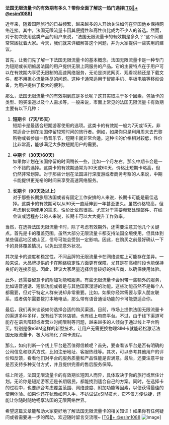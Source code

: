**法国无限流量卡的有效期有多久？带你全面了解这一热门选择[[TG💪+ @esim1088](https://t.me/s/esim1088)]**

近年来，随着国际旅行的日益频繁，越来越多的人开始关注如何在异国他乡保持网络连接。其中，法国无限流量卡因其便捷性和高性价比成为不少人的首选。然而，对于初次使用这类产品的用户来说，“法国无限流量卡的有效期是多久？”这个问题常常困扰着大家。今天，我们就来详细解答这个问题，并为大家提供一些实用的建议。

首先，让我们先了解一下法国无限流量卡的基本概念。法国无限流量卡是一种专门为短期或长期旅居法国的用户提供无限上网服务的产品。它的主要特点在于用户可以在有效期内享受无限制的高速网络服务，无论是浏览网页、观看视频还是下载文件，都不用担心流量耗尽的问题。这种卡通常适用于智能手机、平板电脑等移动设备，为用户提供了极大的便利。

那么，法国无限流量卡的有效期到底是多长呢？这其实取决于多个因素，包括卡的类型、购买渠道以及个人需求等。一般来说，市面上常见的法国无限流量卡有效期主要有以下几种：

1. **短期卡（7天/15天）**  
   短期卡是最适合短期游客使用的选项。这类卡的有效期一般为7天或15天，非常适合计划在法国停留较短时间的旅行者。例如，如果你只是利用周末去巴黎购物或者参加一场音乐节，短期卡就非常合适。这种卡的价格相对较低，性价比非常高，能够满足大多数短期用户的需要。

2. **中期卡（30天/60天）**  
   如果你计划在法国停留的时间稍长一些，比如一个月左右，那么中期卡会是一个不错的选择。这类卡的有效期通常为30天或60天，价格比短期卡略高，但仍然非常划算。对于那些计划在法国进行深度游或者商务考察的人来说，中期卡能提供更充裕的时间来享受高速网络服务。

3. **长期卡（90天及以上）**  
   对于那些长期旅居法国或者有固定工作安排的人来说，长期卡可能是最佳选择。这类卡的有效期可以从90天一直延伸到一年甚至更久。虽然价格较高，但考虑到长期使用的需求，性价比依然很高。尤其对于需要频繁处理邮件、在线会议或远程办公的人来说，长期卡可以大大提升工作效率。

当然，在选择法国无限流量卡时，除了考虑有效期外，还需要注意其他几个关键点。首先是卡的覆盖范围。虽然大部分无限流量卡都支持法国全境使用，但具体到某些偏远地区或山区，信号可能会受到一定影响。因此，在购买之前最好确认一下卡的具体覆盖情况，以免出现意外状况。

其次是卡的速度和稳定性。不同品牌的无限流量卡在网络速度上可能存在差异。一般来说，大品牌提供的卡在网络稳定性方面更有保障，尤其是在高峰时段也能保持良好的连接质量。因此，建议大家尽量选择信誉较好的供应商，以确保使用体验。

此外，还需要留意卡的附加功能和服务。有些无限流量卡会附带一些额外的服务，比如语音通话、短信功能或者是与其他国家漫游的功能。这些功能虽然不是每个人都需要，但对于特定人群来说却非常重要。比如，如果你经常需要与家人朋友联系，或者偶尔需要拨打本地电话，那么带有语音通话功能的卡可能更适合你。

最后，我们再来谈谈如何选择合适的购买渠道。目前，市场上提供法国无限流量卡的渠道多种多样，既有线下实体店铺，也有线上电商平台。不过，由于线下渠道可能存在语言障碍或者营业时间限制等问题，越来越多的人倾向于通过线上平台购买。特别是像eSIM这样的新型技术，让用户无需更换物理SIM卡就能轻松激活法国无限流量卡，极大地简化了购卡流程。

那么，如何判断一个线上平台是否值得信赖呢？首先，要查看该平台是否有明确的公司信息和联系方式，比如注册地址、客服热线等。其次，可以参考其他用户的评价和反馈，看看他们对平台的服务质量和产品性能是否满意。最后，还要注意平台是否支持多种支付方式，并且提供完善的售后服务保障。

综上所述，法国无限流量卡的有效期长短因人而异，具体取决于你的旅行或居住计划。无论你是短期游客还是长期居民，都能找到适合自己的方案。同时，在选择卡的过程中，也要综合考虑覆盖范围、网络速度、附加功能等因素，以便获得最佳的使用体验。如果你还在犹豫如何入手，不妨试试eSIM技术，它不仅方便快捷，还能让你随时随地畅享法国的无限网络世界。

希望这篇文章能帮助大家更好地了解法国无限流量卡的相关知识！如果你有任何疑问或者需要进一步的帮助，欢迎随时留言交流哦~ [[TG💪+ @esim1088](https://t.me/s/esim1088) ![Image](https://i.postimg.cc/4NQfJmqS/Snipaste-2025-05-13-00-14-12.png)]